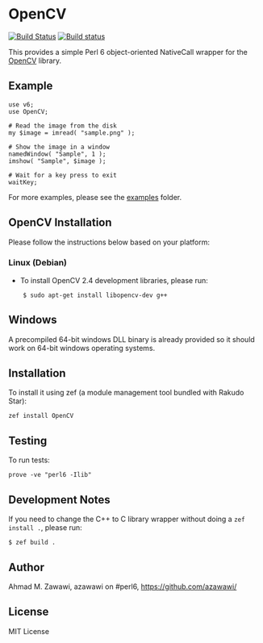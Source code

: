 # OpenCV
[![Build Status](https://travis-ci.org/azawawi/perl6-opencv.svg?branch=master)](https://travis-ci.org/azawawi/perl6-opencv)
[![Build status](https://ci.appveyor.com/api/projects/status/github/azawawi/perl6-opencv?svg=true)](https://ci.appveyor.com/project/azawawi/perl6-opencv/branch/master)

This provides a simple Perl 6 object-oriented NativeCall wrapper for the
[OpenCV](http://opencv.org) library.

## Example

```Perl6
use v6;
use OpenCV;

# Read the image from the disk
my $image = imread( "sample.png" );

# Show the image in a window
namedWindow( "Sample", 1 );
imshow( "Sample", $image );

# Wait for a key press to exit
waitKey;
```

For more examples, please see the [examples](examples) folder.

## OpenCV Installation

Please follow the instructions below based on your platform:

### Linux (Debian)

- To install OpenCV 2.4 development libraries, please run:
```
    $ sudo apt-get install libopencv-dev g++
```

## Windows

A precompiled 64-bit windows DLL binary is already provided so it should work
on 64-bit windows operating systems.

## Installation

To install it using zef (a module management tool bundled with Rakudo Star):

    zef install OpenCV

## Testing

To run tests:

    prove -ve "perl6 -Ilib"

## Development Notes

If you need to change the C++ to C library wrapper without doing a
`zef install .`, please run:
```
$ zef build .
```

## Author

Ahmad M. Zawawi, azawawi on #perl6, https://github.com/azawawi/

## License

MIT License

